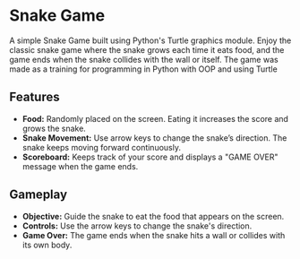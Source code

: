 # Snake Game

A simple Snake Game built using Python's Turtle graphics module. Enjoy the classic snake game where the snake grows each time it eats food, and the game ends when the snake collides with the wall or itself. The game was made as a training for programming in Python with OOP and using Turtle

## Features

- **Food:** Randomly placed on the screen. Eating it increases the score and grows the snake.
- **Snake Movement:** Use arrow keys to change the snake’s direction. The snake keeps moving forward continuously.
- **Scoreboard:** Keeps track of your score and displays a "GAME OVER" message when the game ends.

## Gameplay

- **Objective:** Guide the snake to eat the food that appears on the screen.
- **Controls:** Use the arrow keys to change the snake's direction.
- **Game Over:** The game ends when the snake hits a wall or collides with its own body.

